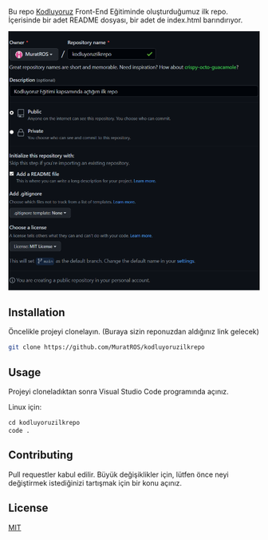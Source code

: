 Bu repo [Kodluyoruz](https://www.kodluyoruz.org) Front-End Eğitiminde oluşturduğumuz ilk repo. İçerisinde bir adet README dosyası, bir adet de index.html barındırıyor.

![alt text](figures/Screenshot_2.png)

## Installation

<p>Öncelikle projeyi clonelayın. (Buraya sizin reponuzdan aldığınız link gelecek)<p>

```bash
git clone https://github.com/MuratROS/kodluyoruzilkrepo
```

## Usage

<p>Projeyi cloneladıktan sonra Visual Studio Code programında açınız.

Linux için: <p>

```linux
cd kodluyoruzilkrepo
code .
```


## Contributing

<p>Pull requestler kabul edilir. Büyük değişiklikler için, lütfen önce neyi değiştirmek istediğinizi tartışmak için bir konu açınız.<p>

## License
[MIT](https://choosealicense.com/licenses/mit/)



